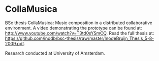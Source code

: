 # CollaMusica
BSc thesis CollaMusica: Music composition in a distributed collaborative environment.
A video demonstrating the prototype can be found at: http://www.youtube.com/watch?v=T3td0sYSmCQ.
Read the full thesis at: https://github.com/inodb/bsc-thesis/raw/master/InodeBruijn_Thesis_5-8-2009.pdf.

Research conducted at University of Amsterdam.
